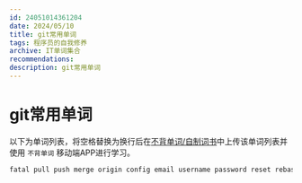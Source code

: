 ```yaml
---
id: 24051014361204
date: 2024/05/10
title: git常用单词
tags: 程序员的自我修养
archive: IT单词集合
recommendations:
description: git常用单词
---
```


# git常用单词

以下为单词列表，将空格替换为换行后在[不背单词/自制词书](https://bbdc.cn/lexis_book_index)中上传该单词列表并使用 `不背单词` 移动端APP进行学习。

```txt
fatal pull push merge origin config email username password reset rebase  revert skip continue quit abort 
```
 